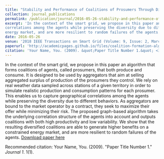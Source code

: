 ```yaml
---
title: "Stability and Performance of Coalitions of Prosumers Through Diversification in the Smart Grid"
collection: journal_publications
permalink: /publication/journal/2016-05-26-stability-and-performance-of-coalitions-of-prosumers-through-diversification-in-the-smart-grid
excerpt: 'In the context of the smart grid, we propose in this paper an algorithm that forms coalitions of agents, called prosumers, that both produce and consume. It is designed to be used by aggregators that aim at selling aggregated surplus of production of the prosumers they control. We rely on real weather data sampled across stations of a given territory in order to simulate realistic production and consumption patterns for each prosumer. This enables us to capture geographical
correlations among the agents while preserving the diversity due to different behaviors. As aggregators are bound to the market operator by a contract, they seek to maximize their offer while minimizing their risk. The proposed graph-based algorithm takes the underlying correlation structure of the agents into account and outputs coalitions with both high productivity and low variability. We show that the resulting diversified coalitions are able to generate higher benefits on a constrained
energy market, and are more resilient to random failures of the agents.'
date: 2016-05-26
venue: '2018 IEEE Transactions on Smart Grid (Volume: 9, Issue: 2, March 2018)'
paperurl: 'http://academicpages.github.io/files/coalition-formation-algorithm-of-prosumers-in-a-smart-grid-environment.pdf'
citation: 'Your Name, You. (2009). &quot;Paper Title Number 1.&quot; <i>Journal 1</i>. 1(1).'
---
```

In the context of the smart grid, we propose in this paper an algorithm that forms coalitions of agents, called prosumers, that both produce and consume. It is designed to be used by aggregators that aim at selling aggregated surplus of production of the prosumers they control. We rely on real weather data sampled across stations of a given territory in order to simulate realistic production and consumption patterns for each prosumer. This enables us to capture geographical correlations among
the agents while preserving the diversity due to different behaviors. As aggregators are bound to the market operator by a contract, they seek to maximize their offer while minimizing their risk. The proposed graph-based algorithm takes the underlying correlation structure of the agents into account and outputs coalitions with both high productivity and low variability. We show that the resulting diversified coalitions are able to generate higher benefits on a constrained energy market, and
are more resilient to random failures of the agents.
[Download paper here](http://academicpages.github.io/files/coalition-formation-algorithm-of-prosumers-in-a-smart-grid-environment.pdf)

Recommended citation: Your Name, You. (2009). "Paper Title Number 1." <i>Journal 1</i>. 1(1).
